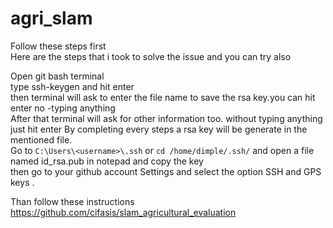 # agri_slam

Follow these steps first <br/>
Here are the steps that i took to solve the issue and you can try also<br/>

Open git bash terminal<br/>
type ssh-keygen and hit enter<br/>
then terminal will ask to enter the file name to save the rsa key.you can hit enter no
-typing anything<br/>
After that terminal will ask for other information too. without typing anything just hit enter By completing every steps a rsa key will be generate in the mentioned file.<br/>
Go to `C:\Users\<username>\.ssh` or `cd /home/dimple/.ssh/` and open a file named id_rsa.pub in notepad and copy the key<br/>
then go to your github account Settings and select the option SSH and GPS keys .<br/>

Than follow these instructions https://github.com/cifasis/slam_agricultural_evaluation


